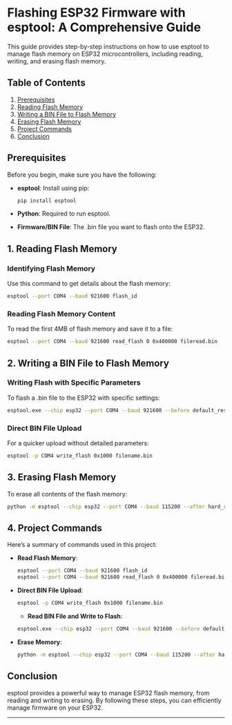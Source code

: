 

# Flashing ESP32 Firmware with esptool: A Comprehensive Guide

This guide provides step-by-step instructions on how to use esptool to manage flash memory on ESP32 microcontrollers, including reading, writing, and erasing flash memory.

## Table of Contents
1. [Prerequisites](#prerequisites)
2. [Reading Flash Memory](#reading-flash-memory)
3. [Writing a BIN File to Flash Memory](#writing-a-bin-file-to-flash-memory)
4. [Erasing Flash Memory](#erasing-flash-memory)
5. [Project Commands](#project-commands)
6. [Conclusion](#conclusion)

## Prerequisites

Before you begin, make sure you have the following:

- **esptool**: Install using pip:
  
  ```bash
  pip install esptool
  ```

- **Python**: Required to run esptool.
- **Firmware/BIN File**: The .bin file you want to flash onto the ESP32.

## 1. Reading Flash Memory

### Identifying Flash Memory

Use this command to get details about the flash memory:

```bash
esptool --port COM4 --baud 921600 flash_id
```

### Reading Flash Memory Content

To read the first 4MB of flash memory and save it to a file:

```bash
esptool --port COM4 --baud 921600 read_flash 0 0x400000 fileread.bin
```

## 2. Writing a BIN File to Flash Memory

### Writing Flash with Specific Parameters

To flash a .bin file to the ESP32 with specific settings:

```bash
esptool.exe --chip esp32 --port COM4 --baud 921600 --before default_reset --after hard_reset write_flash -z --flash_mode dio --flash_freq 80m --flash_size 4MB 0x0 H:\Blink.ino.bin
```

### Direct BIN File Upload

For a quicker upload without detailed parameters:

```bash
esptool -p COM4 write_flash 0x1000 filename.bin
```

## 3. Erasing Flash Memory

To erase all contents of the flash memory:

```bash
python -m esptool --chip esp32 --port COM4 --baud 115200 --after hard_reset erase_flash
```

## 4. Project Commands

Here’s a summary of commands used in this project:

- **Read Flash Memory**:
  ```bash
  esptool --port COM4 --baud 921600 flash_id
  esptool --port COM4 --baud 921600 read_flash 0 0x400000 fileread.bin
  ```

- **Direct BIN File Upload**:
  ```bash
  esptool -p COM4 write_flash 0x1000 filename.bin
  ```

  - **Read BIN File and Write to Flash**:
  ```bash
  esptool.exe --chip esp32 --port COM4 --baud 921600 --before default_reset --after hard_reset write_flash -z --flash_mode dio --flash_freq 80m --flash_size 4MB 0x0 H:\Blink.ino.bin
  ```

- **Erase Memory**:
  ```bash
  python -m esptool --chip esp32 --port COM4 --baud 115200 --after hard_reset erase_flash
  ```

## Conclusion

esptool provides a powerful way to manage ESP32 flash memory, from reading and writing to erasing. By following these steps, you can efficiently manage firmware on your ESP32.

---
